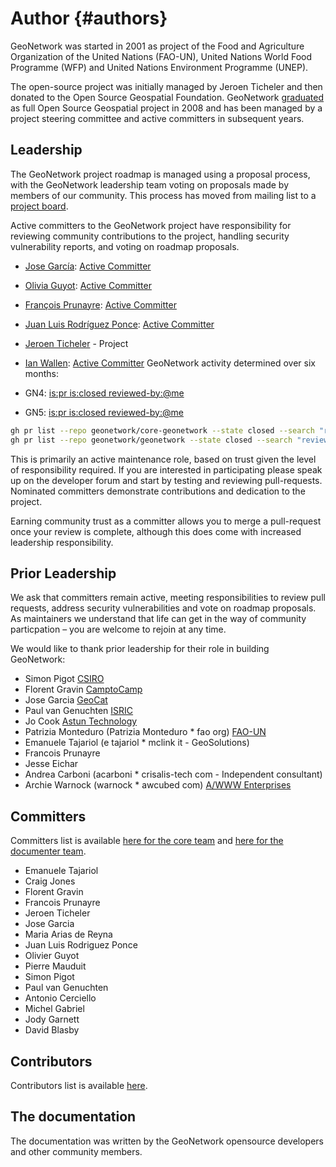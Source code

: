 # Author {#authors}

GeoNetwork was started in 2001 as project of the Food and Agriculture Organization of the United Nations (FAO-UN), United Nations World Food Programme (WFP) and United Nations Environment Programme (UNEP).

The open-source project was initially managed by Jeroen Ticheler and then donated to the Open Source Geospatial Foundation. GeoNetwork [graduated](https://www.osgeo.org/foundation-news/geonetwork-opensource-graduates-osgeo-incubation/) as full Open Source Geospatial project in 2008 and has been managed by a project steering committee and active committers in subsequent years.

## Leadership

The GeoNetwork project roadmap is managed using a proposal process, with the GeoNetwork leadership team voting on proposals made by members of our community. This process has moved from mailing list to a [project board](https://github.com/orgs/geonetwork/projects/2).

Active committers to the GeoNetwork project have responsibility for reviewing community contributions to the project,
handling security vulnerability reports, and voting on roadmap proposals.

* [Jose García](https://github.com/josegar74): [Active Committer](https://github.com/geonetwork/core-geonetwork/pulls?q=is%3Apr+is%3Aclosed+reviewed-by%3Ajosegar74)
* [Olivia Guyot](https://github.com/jahow): [Active Committer](https://github.com/geonetwork/core-geonetwork/pulls?q=is%3Apr+is%3Aclosed++reviewed-by%3Ajahow)
* [François Prunayre](https://github.com/fxprunayre): [Active Committer](https://github.com/geonetwork/core-geonetwork/pulls?q=is%3Apr+is%3Aclosed++reviewed-by%3Afxprunayre)
* [Juan Luis Rodríguez Ponce](https://github.com/juanluisrp): [Active Committer](https://github.com/geonetwork/core-geonetwork/pulls?q=is%3Apr+is%3Aclosed+reviewed-by%3Ajuanluisrp)
* [Jeroen Ticheler]() - Project 
* [Ian Wallen](https://github.com/ianwallen): [Active Committer](https://github.com/geonetwork/core-geonetwork/pulls?q=is%3Apr+is%3Aclosed+reviewed-by%3Aianwallen)
GeoNetwork activity determined over six months:


* GN4: [is:pr is:closed  reviewed-by:@me](https://github.com/geonetwork/core-geonetwork/pulls?q=is%3Apr+is%3Aclosed++reviewed-by%3A%40me)
* GN5: [is:pr is:closed  reviewed-by:@me](https://github.com/geonetwork/geonetwork/pulls?q=is%3Apr+is%3Aclosed++reviewed-by%3A%40me)

```bash
gh pr list --repo geonetwork/core-geonetwork --state closed --search "reviewed-by:@me"
gh pr list --repo geonetwork/geonetwork --state closed --search "reviewed-by:@me"
```

This is primarily an active maintenance role, based on trust given the level of responsibility required. If you are interested in participating please speak up on the developer forum and start by testing and reviewing pull-requests. Nominated committers demonstrate contributions and dedication to the project.

Earning community trust as a committer allows you to merge a pull-request once your review is complete, although this does come with increased leadership responsibility.

## Prior Leadership

We ask that committers remain active, meeting responsibilities to review pull requests, address security vulnerabilities and vote on roadmap proposals. As maintainers we understand that life can get in the way of community particpation – you are welcome to rejoin at any time.

We would like to thank prior leadership for their role in building GeoNetwork:

-   Simon Pigot [CSIRO](https://www.csiro.au)
-   Florent Gravin [CamptoCamp](https://camptocamp.com)
-   Jose Garcia [GeoCat](https://www.geocat.net)
-   Paul van Genuchten [ISRIC](https://www.isric.org)
-   Jo Cook [Astun Technology](https://www.astuntechnology.com)
-   Patrizia Monteduro (Patrizia Monteduro * fao org) [FAO-UN](https://www.fao.org)
-   Emanuele Tajariol (e tajariol * mclink it - GeoSolutions)
-   Francois Prunayre
-   Jesse Eichar
-   Andrea Carboni (acarboni * crisalis-tech com - Independent consultant)
-   Archie Warnock (warnock * awcubed com) [A/WWW Enterprises](https://www.awcubed.com)

## Committers

Committers list is available [here for the core team](https://github.com/orgs/geonetwork/teams/committers) and [here for the documenter team](https://github.com/orgs/geonetwork/teams/documenters).

-   Emanuele Tajariol
-   Craig Jones
-   Florent Gravin
-   Francois Prunayre
-   Jeroen Ticheler
-   Jose Garcia
-   Maria Arias de Reyna
-   Juan Luis Rodriguez Ponce
-   Olivier Guyot
-   Pierre Mauduit
-   Simon Pigot
-   Paul van Genuchten
-   Antonio Cerciello
-   Michel Gabriel
-   Jody Garnett
-   David Blasby

## Contributors

Contributors list is available [here](https://github.com/geonetwork/core-geonetwork/graphs/contributors).

## The documentation

The documentation was written by the GeoNetwork opensource developers and other community members.
